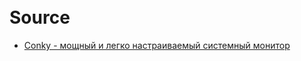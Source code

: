 ![]()

![]()

![]()

# Source

* [Conky - мощный и легко настраиваемый системный монитор](https://help.ubuntu.ru/wiki/conky)
